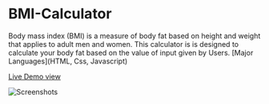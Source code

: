 # BMI-Calculator
Body mass index (BMI) is a measure of body fat based on height and weight that applies to adult men and women. This calculator is is designed to calculate your body fat based on the value of input given by Users.
[Major Languages](HTML, Css, Javascript) 





  [Live Demo view](https://damilolaabiona.github.io/BMI-Calculator/)



![Screenshots](https://user-images.githubusercontent.com/99470227/192168588-8e94e518-db3c-4a01-881f-6deef5bcca87.jpg)
